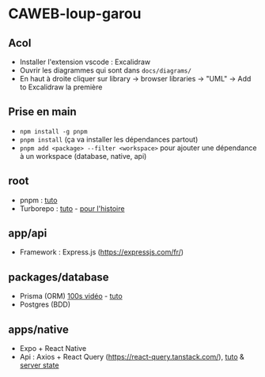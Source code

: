 # CAWEB-loup-garou

## Acol

- Installer l'extension vscode : Excalidraw
- Ouvrir les diagrammes qui sont dans `docs/diagrams/`
- En haut à droite cliquer sur library -> browser libraries -> "UML" -> Add to Excalidraw la première


## Prise en main

- `npm install -g pnpm`
- `pnpm install` (ça va installer les dépendances partout)
- `pnpm add <package> --filter <workspace>` pour ajouter une dépendance à un workspace (database, native, api)

## root

- pnpm : [tuto](https://www.youtube.com/watch?v=mpxotS_9Dzc)
- Turborepo : [tuto](https://youtu.be/vE3LOHU0OV8) - [pour l'histoire](https://youtu.be/9iU_IE6vnJ8)

## app/api

- Framework : Express.js (https://expressjs.com/fr/)

## packages/database

- Prisma (ORM) [100s vidéo](https://youtu.be/rLRIB6AF2Dg) - [tuto](https://youtu.be/0My0On3lvTc)
- Postgres (BDD)

## apps/native

- Expo + React Native
- Api : Axios + React Query (https://react-query.tanstack.com/), [tuto](https://www.youtube.com/watch?v=3jlBocCieVU) & [server state](https://www.youtube.com/watch?v=XrzeZ3_-pBs)
